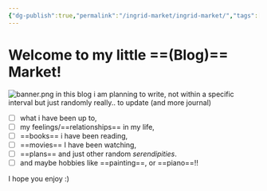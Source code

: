 ```yaml
---
{"dg-publish":true,"permalink":"/ingrid-market/ingrid-market/","tags":["gardenEntry"]}
---
```


# Welcome to my little ==(Blog)== Market!
![banner.png](/img/user/Ingrid%20Market/Images/banner.png)
in this blog i am planning to write, not within a specific interval but just randomly really.. to update (and more journal) 
- [ ] what i have been up to, 
- [ ] my feelings/==relationships== in my life, 
- [ ] ==books== i have been reading, 
- [ ] ==movies== I have been watching, 
- [ ] ==plans== and just other random *serendipities*.
- [ ] and maybe hobbies like ==painting==, or ==piano==!!

I hope you enjoy :)
